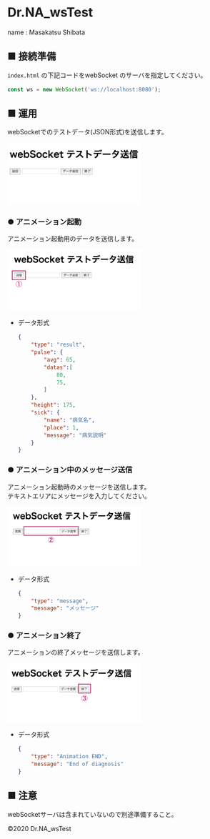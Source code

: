 # Dr.NA_wsTest

name : Masakatsu Shibata

## ■ 接続準備

`index.html` の下記コードをwebSocket のサーバを指定してください。

``` js
const ws = new WebSocket('ws://localhost:8080');
```

## ■ 運用

webSocketでのテストデータ(JSON形式)を送信します。

<img src="./images/page.png" width="300">

### ● アニメーション起動

アニメーション起動用のデータを送信します。

<img src="./images/button_1.png" width="300">

- データ形式

    ``` json
    {
        "type": "result",
        "pulse": {
            "avg": 65,
            "datas":[
                80,
                75,
            ]
        },
        "height": 175,
        "sick": {
            "name": "病気名",
            "place": 1,
            "message": "病気説明"
        }
    }
    ```

### ● アニメーション中のメッセージ送信

アニメーション起動時のメッセージを送信します。<br />
テキストエリアにメッセージを入力してください。

<img src="./images/button_2.png" width="300">

- データ形式

    ``` json
    {
        "type": "message",
        "message": "メッセージ"
    }
    ```

### ● アニメーション終了

アニメーションの終了メッセージを送信します。

<img src="./images/button_3.png" width="300">

- データ形式

    ``` json
    {
        "type": "Animation END",
        "message": "End of diagnosis"
    }
    ```

## ■ 注意

webSocketサーバは含まれていないので別途準備すること。

<p>&copy;2020 Dr.NA_wsTest</p>
